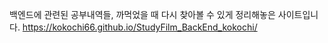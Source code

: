 백엔드에 관련된 공부내역들, 까먹었을 때 다시 찾아볼 수 있게 정리해놓은 사이트입니다.
https://kokochi66.github.io/StudyFilm_BackEnd_kokochi/
